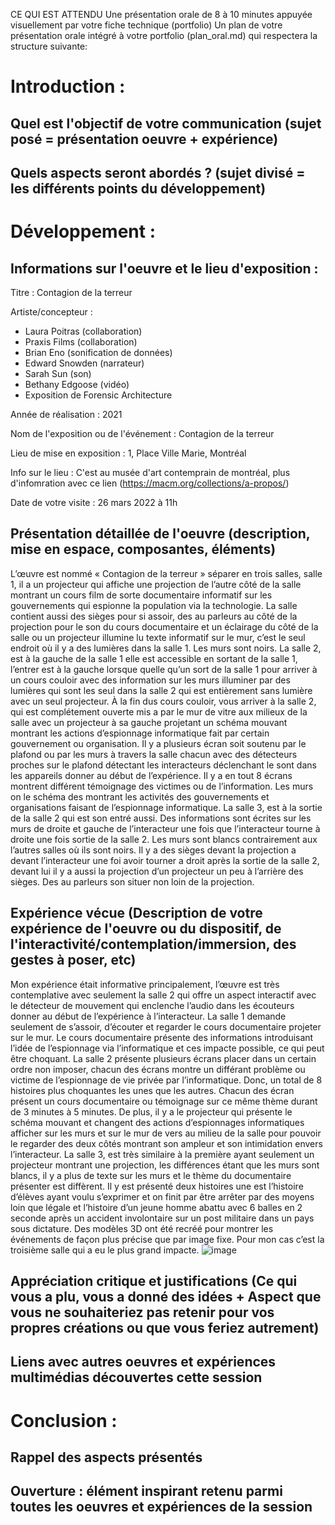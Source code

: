 CE QUI EST ATTENDU
Une présentation orale de 8 à 10 minutes appuyée visuellement par votre fiche technique (portfolio)
Un plan de votre présentation orale intégré à votre portfolio (plan_oral.md) qui respectera la structure suivante:

# Introduction :

## Quel est l'objectif de votre communication (sujet posé = présentation oeuvre + expérience)

## Quels aspects seront abordés ? (sujet divisé = les différents points du développement)

# Développement :

## Informations sur l'oeuvre et le lieu d'exposition :

Titre :
Contagion de la terreur

Artiste/concepteur :
- Laura Poitras (collaboration)
- Praxis Films (collaboration)
- Brian Eno (sonification de données)
- Edward Snowden (narrateur)
- Sarah Sun (son)
- Bethany Edgoose (vidéo)
- Exposition de Forensic Architecture

Année de réalisation :
2021

Nom de l'exposition ou de l'événement :
Contagion de la terreur

Lieu de mise en exposition :
1, Place Ville Marie, Montréal

Info sur le lieu :
C'est au musée d'art contemprain de montréal, plus d'infomration avec ce lien (https://macm.org/collections/a-propos/)

Date de votre visite :
26 mars 2022 à 11h

## Présentation détaillée de l'oeuvre (description, mise en espace, composantes, éléments)

L’œuvre est nommé « Contagion de la terreur » séparer en trois salles, salle 1, il a un projecteur qui affiche une projection de l’autre côté de la salle montrant un cours film de sorte documentaire informatif sur les gouvernements qui espionne la population via la technologie. La salle contient aussi des sièges pour si assoir, des au parleurs au côté de la projection pour le son du cours documentaire et un éclairage du côté de la salle ou un projecteur illumine lu texte informatif sur le mur, c’est le seul endroit où il y a des lumières dans la salle 1. Les murs sont noirs.
La salle 2, est à la gauche de la salle 1 elle est accessible en sortant de la salle 1, l’entrer est à la gauche lorsque quelle qu’un sort de la salle 1 pour arriver à un cours couloir avec des information sur les murs illuminer par des lumières qui sont les seul dans la salle 2 qui est entièrement sans lumière avec un seul projecteur. À la fin dus cours couloir, vous arriver à la salle 2, qui est complétement ouverte mis a par le mur de vitre aux milieux de la salle avec un projecteur à sa gauche projetant un schéma mouvant montrant les actions d’espionnage informatique fait par certain gouvernement ou organisation. Il y a plusieurs écran soit soutenu par le plafond ou par les murs à travers la salle chacun avec des détecteurs proches sur le plafond détectant les interacteurs déclenchant le sont dans les appareils donner au début de l’expérience. Il y a en tout 8 écrans montrent différent témoignage des victimes ou de l’information. Les murs on le schéma des montrant les activités des gouvernements et organisations faisant de l’espionnage informatique. 
La salle 3, est à la sortie de la salle 2 qui est son entré aussi. Des informations sont écrites sur les murs de droite et gauche de l’interacteur une fois que l’interacteur tourne à droite une fois sortie de la salle 2. Les murs sont blancs contrairement aux l’autres salles où ils sont noirs. Il y a des sièges devant la projection a devant l’interacteur une foi avoir tourner a droit après la sortie de la salle 2, devant lui il y a aussi la projection d’un projecteur un peu à l’arrière des sièges. Des au parleurs son situer non loin de la projection.


## Expérience vécue (Description de votre expérience de l'oeuvre ou du dispositif, de l'interactivité/contemplation/immersion, des gestes à poser, etc)

Mon expérience était informative principalement, l’œuvre est très contemplative avec seulement la salle 2 qui offre un aspect interactif avec le détecteur de mouvement qui enclenche l’audio dans les écouteurs donner au début de l’expérience à l’interacteur.
La salle 1 demande seulement de s’assoir, d’écouter et regarder le cours documentaire projeter sur le mur. Le cours documentaire présente des informations introduisant l’idée de l’espionnage via l’informatique et ces impacte possible, ce qui peut être choquant.
La salle 2 présente plusieurs écrans placer dans un certain ordre non imposer, chacun des écrans montre un différant problème ou victime de l’espionnage de vie privée par l’informatique. Donc, un total de 8 histoires plus choquantes les unes que les autres. Chacun des écran présent un cours documentaire ou témoignage sur ce même thème durant de 3 minutes à 5 minutes. De plus, il y a le projecteur qui présente le schéma mouvant et changent des actions d’espionnages informatiques afficher sur les murs et sur le mur de vers au milieu de la salle pour pouvoir le regarder des deux côtés montrant son ampleur et son intimidation envers l’interacteur.
La salle 3, est très similaire à la première ayant seulement un projecteur montrant une projection, les différences étant que les murs sont blancs, il y a plus de texte sur les murs et le thème du documentaire présenter est diffèrent. Il y est présenté deux histoires une est l’histoire d’élèves ayant voulu s’exprimer et on finit par être arrêter par des moyens loin que légale et l’histoire d’un jeune homme abattu avec 6 balles en 2 seconde après un accident involontaire sur un post militaire dans un pays sous dictature. Des modèles 3D ont été recréé pour montrer les événements de façon plus précise que par image fixe. Pour mon cas c’est la troisième salle qui a eu le plus grand impacte. 
![image](https://user-images.githubusercontent.com/98968777/165779385-ea908ecf-4fac-4c12-bbcf-d8112943e485.png)


## Appréciation critique et justifications (Ce qui vous a plu, vous a donné des idées + Aspect que vous ne souhaiteriez pas retenir pour vos propres créations ou que vous feriez autrement)

## Liens avec autres oeuvres et expériences multimédias découvertes cette session 

# Conclusion :

## Rappel des aspects présentés

## Ouverture : élément inspirant retenu parmi toutes les oeuvres et expériences de la session
